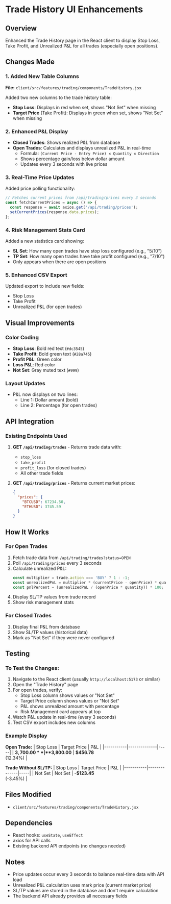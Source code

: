 # Trade History UI Enhancements

## Overview
Enhanced the Trade History page in the React client to display Stop Loss, Take Profit, and Unrealized P&L for all trades (especially open positions).

## Changes Made

### 1. Added New Table Columns
**File:** `client/src/features/trading/components/TradeHistory.jsx`

Added two new columns to the trade history table:
- **Stop Loss**: Displays in red when set, shows "Not Set" when missing
- **Target Price** (Take Profit): Displays in green when set, shows "Not Set" when missing

### 2. Enhanced P&L Display
- **Closed Trades**: Shows realized P&L from database
- **Open Trades**: Calculates and displays unrealized P&L in real-time
  - Formula: `(Current Price - Entry Price) × Quantity × Direction`
  - Shows percentage gain/loss below dollar amount
  - Updates every 3 seconds with live prices

### 3. Real-Time Price Updates
Added price polling functionality:
```javascript
// Fetches current prices from /api/trading/prices every 3 seconds
const fetchCurrentPrices = async () => {
  const response = await axios.get('/api/trading/prices');
  setCurrentPrices(response.data.prices);
};
```

### 4. Risk Management Stats Card
Added a new statistics card showing:
- **SL Set**: How many open trades have stop loss configured (e.g., "5/10")
- **TP Set**: How many open trades have take profit configured (e.g., "7/10")
- Only appears when there are open positions

### 5. Enhanced CSV Export
Updated export to include new fields:
- Stop Loss
- Take Profit
- Unrealized P&L (for open trades)

## Visual Improvements

### Color Coding
- **Stop Loss**: Bold red text (`#dc3545`)
- **Take Profit**: Bold green text (`#28a745`)
- **Profit P&L**: Green color
- **Loss P&L**: Red color
- **Not Set**: Gray muted text (`#999`)

### Layout Updates
- P&L now displays on two lines:
  - Line 1: Dollar amount (bold)
  - Line 2: Percentage (for open trades)

## API Integration

### Existing Endpoints Used
1. **GET `/api/trading/trades`** - Returns trade data with:
   - `stop_loss`
   - `take_profit`
   - `profit_loss` (for closed trades)
   - All other trade fields

2. **GET `/api/trading/prices`** - Returns current market prices:
   ```json
   {
     "prices": {
       "BTCUSD": 67234.50,
       "ETHUSD": 3745.59
     }
   }
   ```

## How It Works

### For Open Trades
1. Fetch trade data from `/api/trading/trades?status=OPEN`
2. Poll `/api/trading/prices` every 3 seconds
3. Calculate unrealized P&L:
   ```javascript
   const multiplier = trade.action === 'BUY' ? 1 : -1;
   const unrealizedPnL = multiplier * (currentPrice - openPrice) * quantity;
   const pnlPercent = (unrealizedPnL / (openPrice * quantity)) * 100;
   ```
4. Display SL/TP values from trade record
5. Show risk management stats

### For Closed Trades
1. Display final P&L from database
2. Show SL/TP values (historical data)
3. Mark as "Not Set" if they were never configured

## Testing

### To Test the Changes:
1. Navigate to the React client (usually `http://localhost:5173` or similar)
2. Open the "Trade History" page
3. For open trades, verify:
   - Stop Loss column shows values or "Not Set"
   - Target Price column shows values or "Not Set"
   - P&L shows unrealized amount with percentage
   - Risk Management card appears at top
4. Watch P&L update in real-time (every 3 seconds)
5. Test CSV export includes new columns

### Example Display

**Open Trade:**
| Stop Loss | Target Price | P&L |
|-----------|--------------|-----|
| **$3,700.00** | **$3,800.00** | **$456.78**<br/>(12.34%) |

**Trade Without SL/TP:**
| Stop Loss | Target Price | P&L |
|-----------|--------------|-----|
| Not Set | Not Set | **-$123.45**<br/>(-3.45%) |

## Files Modified
- `client/src/features/trading/components/TradeHistory.jsx`

## Dependencies
- React hooks: `useState`, `useEffect`
- axios for API calls
- Existing backend API endpoints (no changes needed)

## Notes
- Price updates occur every 3 seconds to balance real-time data with API load
- Unrealized P&L calculation uses mark price (current market price)
- SL/TP values are stored in the database and don't require calculation
- The backend API already provides all necessary fields
